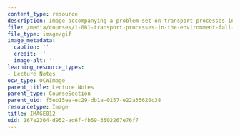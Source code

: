 ```yaml
---
content_type: resource
description: Image accompanying a problem set on transport processes in the environment.
file: /media/courses/1-061-transport-processes-in-the-environment-fall-2008/167e2364d952ad6ffb593502267e76f7_IMAGE012.GIF
file_type: image/gif
image_metadata:
  caption: ''
  credit: ''
  image-alt: ''
learning_resource_types:
- Lecture Notes
ocw_type: OCWImage
parent_title: Lecture Notes
parent_type: CourseSection
parent_uid: f5eb15ee-ec29-db1a-0157-e22a35620c38
resourcetype: Image
title: IMAGE012
uid: 167e2364-d952-ad6f-fb59-3502267e76f7
---
```

